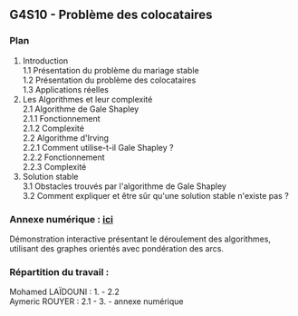 ## G4S10 - Problème des colocataires

### Plan

1. Introduction\
   1.1 Présentation du problème du mariage stable\
   1.2 Présentation du problème des colocataires\
   1.3 Applications réelles
1. Les Algorithmes et leur complexité\
   2.1 Algorithme de Gale Shapley\
   2.1.1 Fonctionnement\
   2.1.2 Complexité\
   2.2 Algorithme d'Irving\
   2.2.1 Comment utilise-t-il Gale Shapley ?\
   2.2.2 Fonctionnement\
   2.2.3 Complexité
1. Solution stable\
   3.1 Obstacles trouvés par l'algorithme de Gale Shapley\
   3.2 Comment expliquer et être sûr qu'une solution stable n'existe pas ?

### Annexe numérique : [ici](https://docs.google.com/presentation/d/12gVfTqXWskSEo31JIrgMDtM8NyO91mQGmD2sAJUlm2U/edit?usp=sharing)

Démonstration interactive présentant le déroulement des algorithmes,
utilisant des graphes orientés avec pondération des arcs.

### Répartition du travail :

Mohamed LAÏDOUNI : 1. - 2.2\
Aymeric ROUYER : 2.1 - 3. - annexe numérique
